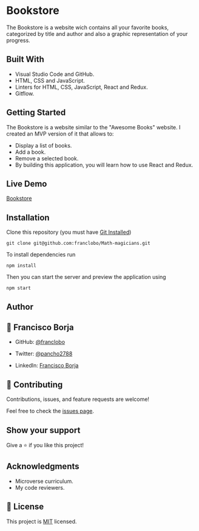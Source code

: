 # Bookstore
The Bookstore is a website wich contains all your favorite books, categorized by title and author and also a graphic representation of your progress.

## Built With

- Visual Studio Code and GitHub.
- HTML, CSS and JavaScript.
- Linters for HTML, CSS, JavaScript, React and Redux.
- Gitflow.

## Getting Started

The Bookstore is a website similar to the "Awesome Books" website. I created an MVP version of it that allows to:

- Display a list of books.
- Add a book.
- Remove a selected book.
- By building this application, you will learn how to use React and Redux.

## Live Demo

[Bookstore](https://franclobo.github.io/Bookstore/)<br>

## Installation

Clone this repository (you must have [Git Installed](git@github.com:franclobo/Bookstore.git))

`git clone git@github.com:franclobo/Math-magicians.git`

To install dependencies run

`npm install`

Then you can start the server and preview the application using

`npm start`

## Author

## 👤 Francisco Borja

- GitHub: [@franclobo](https://github.com/franclobo)

- Twitter: [@pancho2788](https://twitter.com/Pancho2788)

- LinkedIn: [Francisco Borja](https://www.linkedin.com/in/francisco-borja-lobato/)

## 🤝 Contributing

Contributions, issues, and feature requests are welcome!

Feel free to check the [issues page](../../issues/).

## Show your support

Give a ⭐️ if you like this project!

## Acknowledgments

- Microverse curriculum.
- My code reviewers.

## 📝 License

This project is [MIT](./LICENSE) licensed.